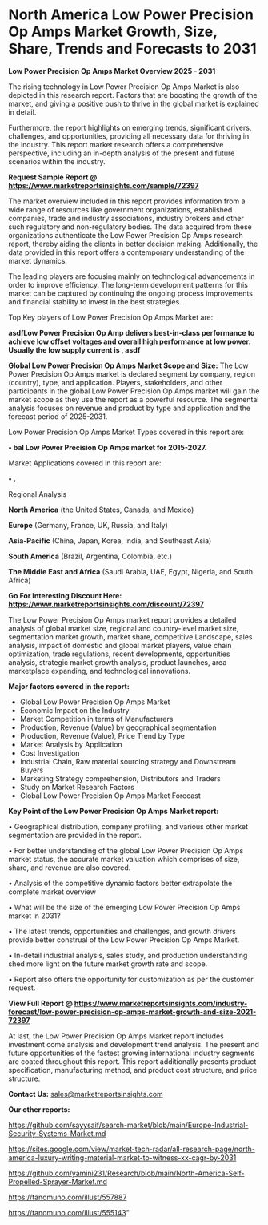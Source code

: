 # North America Low Power Precision Op Amps Market Growth, Size, Share, Trends and Forecasts to 2031

<Strong> Low Power Precision Op Amps Market Overview 2025 - 2031</strong>

The rising technology in Low Power Precision Op Amps Market is also depicted in this research report. Factors that are boosting the growth of the market, and giving a positive push to thrive in the global market is explained in detail.

Furthermore, the report highlights on emerging trends, significant drivers, challenges, and opportunities, providing all necessary data for thriving in the industry. This report market research offers a comprehensive perspective, including an in-depth analysis of the present and future scenarios within the industry.

<strong>Request Sample Report @ <a href=https://www.marketreportsinsights.com/sample/72397>https://www.marketreportsinsights.com/sample/72397</a></strong>

The market overview included in this report provides information from a wide range of resources like government organizations, established companies, trade and industry associations, industry brokers and other such regulatory and non-regulatory bodies. The data acquired from these organizations authenticate the Low Power Precision Op Amps research report, thereby aiding the clients in better decision making. Additionally, the data provided in this report offers a contemporary understanding of the market dynamics.

The leading players are focusing mainly on technological advancements in order to improve efficiency. The long-term development patterns for this market can be captured by continuing the ongoing process improvements and financial stability to invest in the best strategies.

Top Key players of Low Power Precision Op Amps Market are:

<strong>asdfLow Power Precision Op Amp delivers best-in-class performance to achieve low offset voltages and overall high performance at low power. Usually the low supply current is , asdf</strong>

<strong><b>Global Low Power Precision Op Amps Market Scope and Size:</b></strong>
The Low Power Precision Op Amps market is declared segment by company, region (country), type, and application. Players, stakeholders, and other participants in the global Low Power Precision Op Amps market will gain the market scope as they use the report as a powerful resource. The segmental analysis focuses on revenue and product by type and application and the forecast period of 2025-2031.

Low Power Precision Op Amps Market Types covered in this report are:

<strong>• bal Low Power Precision Op Amps market for 2015-2027.</strong>

Market Applications covered in this report are:

<strong>• .</strong> 

Regional Analysis

<strong>North America</strong> (the United States, Canada, and Mexico)

<strong>Europe</strong> (Germany, France, UK, Russia, and Italy)

<strong>Asia-Pacific</strong> (China, Japan, Korea, India, and Southeast Asia)

<strong>South America</strong> (Brazil, Argentina, Colombia, etc.)

<strong>The Middle East and Africa</strong> (Saudi Arabia, UAE, Egypt, Nigeria, and South Africa)

<strong>Go For Interesting Discount Here: <a href=https://www.marketreportsinsights.com/discount/72397>https://www.marketreportsinsights.com/discount/72397</a></strong>

The Low Power Precision Op Amps market report provides a detailed analysis of global market size, regional and country-level market size, segmentation market growth, market share, competitive Landscape, sales analysis, impact of domestic and global market players, value chain optimization, trade regulations, recent developments, opportunities analysis, strategic market growth analysis, product launches, area marketplace expanding, and technological innovations.

<strong><b>Major factors covered in the report:</b></strong>
<ul>
  <li>Global Low Power Precision Op Amps Market </li>
  <li>Economic Impact on the Industry</li>
  <li>Market Competition in terms of Manufacturers</li>
  <li>Production, Revenue (Value) by geographical segmentation</li>
  <li>Production, Revenue (Value), Price Trend by Type</li>
  <li>Market Analysis by Application</li>
  <li>Cost Investigation</li>
  <li>Industrial Chain, Raw material sourcing strategy and Downstream Buyers</li>
  <li>Marketing Strategy comprehension, Distributors and Traders</li>
  <li>Study on Market Research Factors</li>
  <li>Global Low Power Precision Op Amps Market Forecast</li>
</ul>

<strong><b>Key Point of the Low Power Precision Op Amps Market report:</b></strong>

• Geographical distribution, company profiling, and various other market segmentation are provided in the report.

• For better understanding of the global Low Power Precision Op Amps market status, the accurate market valuation which comprises of size, share, and revenue are also covered.

• Analysis of the competitive dynamic factors better extrapolate the complete market overview

• What will be the size of the emerging Low Power Precision Op Amps market in 2031?

• The latest trends, opportunities and challenges, and growth drivers provide better construal of the Low Power Precision Op Amps Market.

• In-detail industrial analysis, sales study, and production understanding shed more light on the future market growth rate and scope.

• Report also offers the opportunity for customization as per the customer request.

<strong><b>View Full Report @ <a href=https://www.marketreportsinsights.com/industry-forecast/low-power-precision-op-amps-market-growth-and-size-2021-72397>https://www.marketreportsinsights.com/industry-forecast/low-power-precision-op-amps-market-growth-and-size-2021-72397</a></b></strong>


At last, the Low Power Precision Op Amps Market report includes investment come analysis and development trend analysis. The present and future opportunities of the fastest growing international industry segments are coated throughout this report. This report additionally presents product specification, manufacturing method, and product cost structure, and price structure.

<strong>Contact Us:</strong>
sales@marketreportsinsights.com

<strong>Our other reports:</strong>

<a href=https://github.com/sayysaif/search-market/blob/main/Europe-Industrial-Security-Systems-Market.md>https://github.com/sayysaif/search-market/blob/main/Europe-Industrial-Security-Systems-Market.md</a>

<a href=https://sites.google.com/view/market-tech-radar/all-research-page/north-america-luxury-writing-material-market-to-witness-xx-cagr-by-2031>https://sites.google.com/view/market-tech-radar/all-research-page/north-america-luxury-writing-material-market-to-witness-xx-cagr-by-2031</a>

<a href=https://github.com/yamini231/Research/blob/main/North-America-Self-Propelled-Sprayer-Market.md>https://github.com/yamini231/Research/blob/main/North-America-Self-Propelled-Sprayer-Market.md</a>

<a href=https://tanomuno.com/illust/557887>https://tanomuno.com/illust/557887</a>

<a href=https://tanomuno.com/illust/555143>https://tanomuno.com/illust/555143</a>"
